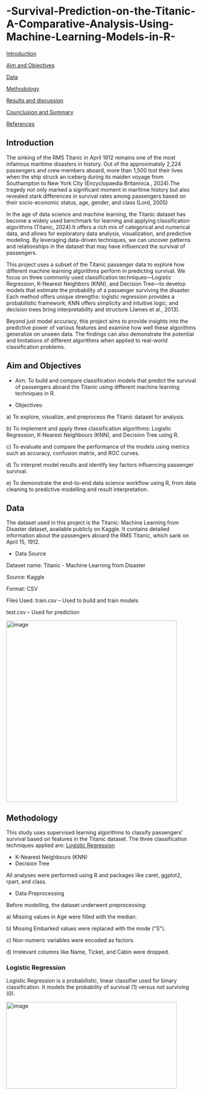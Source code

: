 # -Survival-Prediction-on-the-Titanic-A-Comparative-Analysis-Using-Machine-Learning-Models-in-R-

[Introduction](#Introduction)

[Aim and Objectives](#aim-and-objectives)

[Data](#data)

[Methodology](#methodology)

[Results and discussion](#results-and-discussion)

[Counclusion and Summary](#counclusion-and-summary)

[References](#references)


## Introduction

The sinking of the RMS Titanic in April 1912 remains one of the most infamous maritime disasters in history. Out of the approximately 2,224 passengers and crew members aboard, more than 1,500 lost their lives when the ship struck an iceberg during its maiden voyage from Southampton to New York City (Encyclopaedia Britannica., 2024).The tragedy not only marked a significant moment in maritime history but also revealed stark differences in survival rates among passengers based on their socio-economic status, age, gender, and class (Lord, 2005)

In the age of data science and machine learning, the Titanic dataset has become a widely used benchmark for learning and applying classification algorithms (Titanic, 2024).It offers a rich mix of categorical and numerical data, and allows for exploratory data analysis, visualization, and predictive modeling. By leveraging data-driven techniques, we can uncover patterns and relationships in the dataset that may have influenced the survival of passengers.

This project uses a subset of the Titanic passenger data to explore how different machine learning algorithms perform in predicting survival. We focus on three commonly used classification techniques—Logistic Regression, K-Nearest Neighbors (KNN), and Decision Tree—to develop models that estimate the probability of a passenger surviving the disaster. Each method offers unique strengths: logistic regression provides a probabilistic framework; KNN offers simplicity and intuitive logic; and decision trees bring interpretability and structure (James et al., 2013).

Beyond just model accuracy, this project aims to provide insights into the predictive power of various features and examine how well these algorithms generalize on unseen data. The findings can also demonstrate the potential and limitations of different algorithms when applied to real-world classification problems.

## Aim and Objectives

- Aim:
To build and compare classification models that predict the survival of passengers aboard the Titanic using different machine learning techniques in R.

- Objectives:
  
a) To explore, visualize, and preprocess the Titanic dataset for analysis.

b) To implement and apply three classification algorithms: Logistic Regression, K-Nearest Neighbours (KNN), and Decision Tree using R.

c) To evaluate and compare the performance of the models using metrics such as accuracy, confusion matrix, and ROC curves.

d) To interpret model results and identify key factors influencing passenger survival.

e) To demonstrate the end-to-end data science workflow using R, from data cleaning to predictive modelling and result interpretation.

## Data

The dataset used in this project is the Titanic: Machine Learning from Disaster dataset, available publicly on Kaggle. It contains detailed information about the passengers aboard the RMS Titanic, which sank on April 15, 1912.

- Data Source
  
Dataset name: Titanic - Machine Learning from Disaster
  
Source: Kaggle 

Format: CSV

Files Used:
train.csv – Used to build and train models

test.csv – Used for prediction

<img width="452" height="480" alt="image" src="https://github.com/user-attachments/assets/f9e01a54-da0d-429e-8c81-b94dde26e5c6" />

## Methodology

This study uses supervised learning algorithms to classify passengers' survival based on features in the Titanic dataset. The three classification techniques applied are:
[Logistic Regression](#logistic-regression)
- K-Nearest Neighbours (KNN)
- Decision Tree
  
All analyses were performed using R and packages like caret, ggplot2, rpart, and class.

- Data Preprocessing
  
Before modelling, the dataset underwent preprocessing:

a) Missing values in Age were filled with the median.

b) Missing Embarked values were replaced with the mode ("S").

c) Non-numeric variables were encoded as factors.

d) Irrelevant columns like Name, Ticket, and Cabin were dropped.

### Logistic Regression
  
Logistic Regression is a probabilistic, linear classifier used for binary classification. It models the probability of survival (1) versus not surviving (0).

<img width="452" height="230" alt="image" src="https://github.com/user-attachments/assets/923d78c5-311e-4457-963a-a00d5c07c116" />

